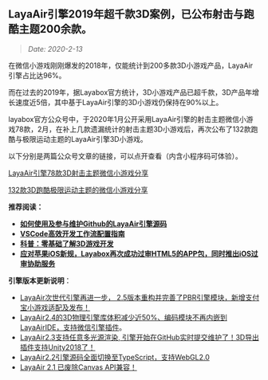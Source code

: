 ## LayaAir引擎2019年超千款3D案例，已公布射击与跑酷主题200余款。

>  *Date:  2020-2-13*

在微信小游戏刚刚爆发的2018年，仅能统计到200多款3D小游戏产品，LayaAir引擎占比达96%。

而在过去的2019年，据Layabox官方统计，3D小游戏产品已超千款，3D产品年增长速度近5倍，其中基于LayaAir引擎的3D小游戏仍保持在90%以上。

layabox官方公众号中，于2020年1月公开采用LayaAir引擎的射击主题微信小游戏78款，2月，在补上几款遗漏统计的射击主题3D小游戏后，再次公布了132款跑酷与极限运动主题的LayaAir引擎3D小游戏。



以下分别是两篇公众号文章的链接，可以点开查看（内含小程序码可体验）。

 [LayaAir引擎78款3D射击主题微信小游戏分享](https://mp.weixin.qq.com/s/QcVBYmHTpHACZu64uTeQnQ) 

[132款3D跑酷极限运动主题的微信小游戏分享](https://mp.weixin.qq.com/s/oRnXKttPCkgbxpnrHgjHXg)



**推荐阅读：**

- [**如何使用及参与维护Github的LayaAir引擎源码**](http://mp.weixin.qq.com/s?__biz=MzAxMjI4NjA1OA==&mid=2650584916&idx=1&sn=1ef321cda0b922f98b1d7a8558a3f261&chksm=83bc3651b4cbbf47652ccb188c8ca8b22cf6b8889703493b3ab359634392953ba8123d6a124a&scene=21#wechat_redirect)
- [**VSCode高效开发工作流配置指南**](http://mp.weixin.qq.com/s?__biz=MzAxMjI4NjA1OA==&mid=2650584910&idx=1&sn=add4fece5eac96786b9e2870a0d04b5c&chksm=83bc364bb4cbbf5d4583aa8cc9c21de77fec2bd0730c02dff31b75e769b4be2abdfbda482b44&scene=21#wechat_redirect)
- [**科普：零基础了解3D游戏开发**](http://mp.weixin.qq.com/s?__biz=MzAxMjI4NjA1OA==&mid=2650584858&idx=1&sn=1eb3bd594e4bcca7ce3aa8fae99bdece&chksm=83bc361fb4cbbf099726f7773f07dde28bf765aa4c33349704e2d89fd650ca8071302e42dbb2&scene=21#wechat_redirect)
- [**应对苹果iOS新规，Layabox再次成功过审HTML5的APP包，同时推出iOS过审协助服务**](http://mp.weixin.qq.com/s?__biz=MzAxMjI4NjA1OA==&mid=2650584788&idx=1&sn=4e199fbd4f412ac6c0e8e2ee671e2970&chksm=83bc37d1b4cbbec751b6b886ca59f4fe955f1522729c20b759dbad8f7b839cc54d49b129786e&scene=21#wechat_redirect)

**引擎版本更新说明**：

- [LayaAir次世代引擎再进一步， 2.5版本重构并完善了PBR引擎模块，新增支付宝小游戏适配及发布！](http://mp.weixin.qq.com/s?__biz=MzAxMjI4NjA1OA==&mid=2650585023&idx=1&sn=7a6b94432eb6c5bad8f356fe64363f86&chksm=83bc36bab4cbbfacae32c467500a77201a5822b84b97aeeb2e3bef29927ff7a0997991191b1c&scene=21#wechat_redirect)
- [LayaAir2.4的3D物理引擎库体积减少近50%、编码模块不再内嵌到LayaAirIDE，支持微信引擎插件](http://mp.weixin.qq.com/s?__biz=MzAxMjI4NjA1OA==&mid=2650584885&idx=1&sn=1d7c8c60daf1ee190d9c2afaee26915f&chksm=83bc3630b4cbbf2671eba943c0a7f930be36c9104f3f161be1b734da66d3021c44af00803abe&scene=21#wechat_redirect)。
- [LayaAir2.3支持任意多光源渲染, 引擎](http://mp.weixin.qq.com/s?__biz=MzAxMjI4NjA1OA==&mid=2650584789&idx=1&sn=a90819e9fff70565c2c86053bbf13855&chksm=83bc37d0b4cbbec6b24ba8a84165e565a2633e58342b520ed24c5f6c9c26a7b6ccfd5800ec2b&scene=21#wechat_redirect)[开始在GitHub实时提交维护了！3D导出插件支持Unity2018了！](http://mp.weixin.qq.com/s?__biz=MzAxMjI4NjA1OA==&mid=2650584789&idx=1&sn=a90819e9fff70565c2c86053bbf13855&chksm=83bc37d0b4cbbec6b24ba8a84165e565a2633e58342b520ed24c5f6c9c26a7b6ccfd5800ec2b&scene=21#wechat_redirect)
- [LayaAir2.2引擎源码全面切换至TypeScript，支持WebGL2.0](http://mp.weixin.qq.com/s?__biz=MzAxMjI4NjA1OA==&mid=2650584703&idx=1&sn=57f46519d954afc8305a320aec4840fe&chksm=83bc377ab4cbbe6c3ad13626b961364d62a2a173aca2715a20b6551de35b3bb2217febd2ec9f&scene=21#wechat_redirect)
- [LayaAir 2.1 已废除Canvas API兼容！](http://mp.weixin.qq.com/s?__biz=MzAxMjI4NjA1OA==&mid=2650584637&idx=1&sn=7b8d2ad451808c636fcfd7815505713a&chksm=83bc3738b4cbbe2e3fee942ec018d56360fb4ffcb0eca926eba8537394f8d83dc4cd85cd9552&scene=21#wechat_redirect)
